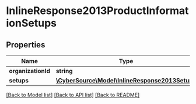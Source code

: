 # InlineResponse2013ProductInformationSetups

## Properties
Name | Type | Description | Notes
------------ | ------------- | ------------- | -------------
**organizationId** | **string** |  | [optional] 
**setups** | [**\CyberSource\Model\InlineResponse2013Setups**](InlineResponse2013Setups.md) |  | [optional] 

[[Back to Model list]](../README.md#documentation-for-models) [[Back to API list]](../README.md#documentation-for-api-endpoints) [[Back to README]](../README.md)


